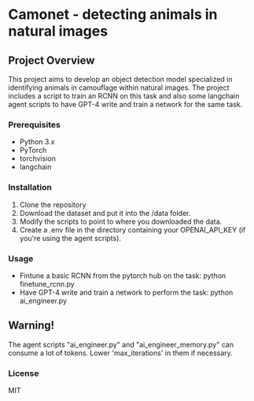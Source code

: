 # Camonet - detecting animals in natural images

## Project Overview
This project aims to develop an object detection model specialized in identifying animals in camouflage within natural images. The project includes a script
to train an RCNN on this task and also some langchain agent scripts to have GPT-4 write and train a network for the same task.

### Prerequisites
- Python 3.x
- PyTorch
- torchvision
- langchain

### Installation
1. Clone the repository
2. Download the dataset and put it into the /data folder.
3. Modify the scripts to point to where you downloaded the data.
2. Create a .env file in the directory containing your OPENAI_API_KEY (if you're using the agent scripts).

### Usage
- Fintune a basic RCNN from the pytorch hub on the task: python finetune_rcnn.py
- Have GPT-4 write and train a network to perform the task: python ai_engineer.py

## Warning!
The agent scripts "ai_engineer.py" and "ai_engineer_memory.py" can consume a lot of tokens. Lower 'max_iterations' in them if necessary.

### License
MIT

